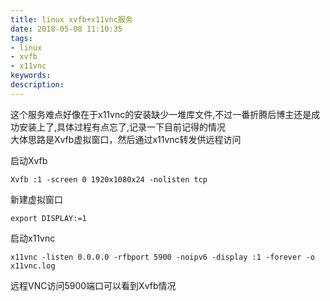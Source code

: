 ```yaml
---
title: linux xvfb+x11vnc服务
date: 2018-05-08 11:10:35
tags:
- linux 
- xvfb
- x11vnc
keywords:
description:
---
```

这个服务难点好像在于x11vnc的安装缺少一堆库文件,不过一番折腾后博主还是成功安装上了,具体过程有点忘了,记录一下目前记得的情况  
大体思路是Xvfb虚拟窗口，然后通过x11vnc转发供远程访问
<!-- more -->
启动Xvfb  
```
Xvfb :1 -screen 0 1920x1080x24 -nolisten tcp
```
新建虚拟窗口  
```
export DISPLAY:=1
``` 
启动x11vnc 
``` 
x11vnc -listen 0.0.0.0 -rfbport 5900 -noipv6 -display :1 -forever -o x11vnc.log  
```
远程VNC访问5900端口可以看到Xvfb情况